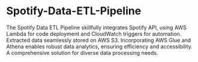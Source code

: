 # Spotify-Data-ETL-Pipeline
The Spotify Data ETL Pipeline skillfully integrates Spotify API, using AWS Lambda for code deployment and CloudWatch triggers for automation. Extracted data seamlessly stored on AWS S3. Incorporating AWS Glue and Athena enables robust data analytics, ensuring efficiency and accessibility. A comprehensive solution for diverse data processing needs.
